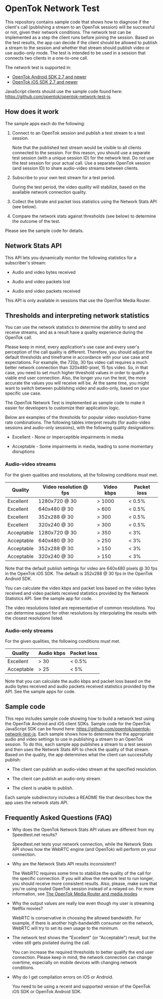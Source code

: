 OpenTok Network Test
====================

This repository contains sample code that shows how to diagnose if the client's call (publishing
a stream to an OpenTok session) will be successful or not, given their network conditions. The
network test can be implemented as a step the client runs before joining the session. Based on the
test results, the app can decide if the client should be allowed to publish a stream to the session
and whether that stream should publish video or use audio-only mode. The test is intended to be used in a
session that connects two clients in a one-to-one call.

The network test is supported in:

*  [OpenTok Android SDK 2.7 and newer](https://tokbox.com/developer/sdks/android/)
*  [OpenTok iOS SDK 2.7 and newer](https://tokbox.com/developer/sdks/ios/)

JavaScript clients should use the sample code found here:
https://github.com/opentok/opentok-network-test-js.

## How does it work

The sample apps each do the following:

1. Connect to an OpenTok session and publish a test stream to a test session.

   Note that the published test stream would be visible to all clients connected to
   the session. For this reason, you should use a separate test session (with a unique
   session ID) for the network test.  Do not use the test session for your actual call.
   Use a separate OpenTok session (and session ID) to share audio-video streams between
   clients.

2. Subscribe to your own test stream for a test period.

   During the test period, the video quality will stabilize, based on the available network
   connection quality.

3. Collect the bitrate and packet loss statistics using the Network Stats API (see below).

4. Compare the network stats against thresholds (see below) to determine the outcome of the test.

Please see the sample code for details.

## Network Stats API

This API lets you dynamically monitor the following statistics for a subscriber's stream:

* Audio and video bytes received 

* Audio and video packets lost

* Audio and video packets received

This API is only available in sessions that use the OpenTok Media Router.

## Thresholds and interpreting network statistics

You can use the network statistics to determine the ability to send and receive streams,
and as a result have a quality experience during the OpenTok call.

Please keep in mind, every application's use case and every user's perception of the call 
quality is different. Therefore, you should adjust the default thresholds and timeframe in 
accordance with your use case and expectations. For example, the 720p, 30 fps video call 
requires a much better network connection than 320x480-pixel, 15 fps video. So, in that case,
you need to set much higher threshold values in order to qualify a viable end user connection.
Also, the longer you run the test, the more accurate the values you will receive will be. 
At the same time, you might want to switch between publishing video and audio-only, based on
your specific use case. 

The OpenTok Network Test is implemented as sample code to make it easier
for developers to customize their application logic.

Below are examples of the thresholds for popular video resolution-frame rate combinations.
The following tables interpret results (for audio-video sessions and audio-only sessions),
with the following quality designations:

* Excellent - None or imperceptible impairments in media

* Acceptable - Some impairments in media, leading to some momentary disruptions

### Audio-video streams

For the given qualities and resolutions, all the following conditions must met.

| Quality    | Video resolution @ fps | Video kbps  | Packet loss |
| ---------- | ---------------------- | ----------- | ----------- |
| Excellent  | 1280x720 @ 30          | > 1000      | < 0.5%      |
| Excellent  | 640x480 @ 30           | > 600       | < 0.5%      |
| Excellent  | 352x288 @ 30           | > 300       | < 0.5%      |
| Excellent  | 320x240 @ 30           | > 300       | < 0.5%      |
| Acceptable | 1280x720 @ 30          | > 350       | < 3%        |
| Acceptable | 640x480 @ 30           | > 250       | < 3%        |
| Acceptable | 352x288 @ 30           | > 150       | < 3%        |
| Acceptable | 320x240 @ 30           | > 150       | < 3%        |

Note that the default publish settings for video are 640x480 pixels @ 30 fps in the
OpenTok iOS SDK. The default is 352x288 @ 30 fps in the OpenTok Android SDK.

You can calculate the video kbps and packet loss based on the video bytes received and
video packets received statistics provided by the Network Statistics API. See the sample app
for code.

The video resolutions listed are representative of common resolutions. You can determine support for
other resolutions by interpolating the results with the closest resolutions listed.

### Audio-only streams

For the given qualities, the following conditions must met.

| Quality    | Audio kbps | Packet loss |
| ---------- | ---------- | ----------- |
| Excellent  | > 30       | < 0.5%      |
| Acceptable | > 25       | < 5%        |

Note that you can calculate the audio kbps and packet loss based on the audio bytes received
and audio packets received statistics provided by the API. See the sample apps for code.

## Sample code

This repo includes sample code showing how to build a network test using the
OpenTok Android and iOS client SDKs. Sample code for the OpenTok JavaScript SDK
can be found here: https://github.com/opentok/opentok-network-test-js. Each 
sample shows how to determine the the appropriate audio and video settings to 
use in publishing a stream to an OpenTok session. To do this, each sample app 
publishes a stream to a test session and then uses the Network Stats API to
check the quality of that stream. Based on the quality, the app determines what 
the client can successfully publish:

* The client can publish an audio-video stream at the specified resolution.

* The client can publish an audio-only stream.

* The client is unable to publish.

Each sample subdirectory includes a README file that describes how the app uses the network
stats API.

## Frequently Asked Questions (FAQ)

* Why does the OpenTok Network Stats API values are different from my Speedtest.net results?

  Speedtest.net tests your network connection, while the Network Stats API shows how
  the WebRTC engine (and OpenTok) will perform on your connection. 

* Why are the Network Stats API results inconsistent?

  The WebRTC requires some time to stabilize the quality of the call for the specific
  connection. If you will allow the network test to run longer, you should receive
  more consistent results. Also, please, make sure that you're using routed OpenTok session
  instead of a relayed on. For more information, see [The OpenTok Media Router and media
  modes](https://tokbox.com/developer/guides/create-session/#media-mode)

* Why the output values are really low even though my user is streaming Netflix movies?

  WebRTC is conservative in choosing the allowed bandwidth. For example, 
  if there is another high-bandwidth consumer on the network, WebRTC will 
  try to set its own usage to the minimum.

* The network test shows the "Excellent" (or "Acceptable") result, but the video still gets
  pixilated during the call.

  You can increase the required thresholds to better qualify the end user connection.
  Please keep in mind, the network connection can change overtime, especially on mobile devices
  with changing network conditions.

* Why do I get compilation errors on iOS or Android.

  You need to be using a recent and supported version of the OpenTok iOS SDK or OpenTok Android SDK.
